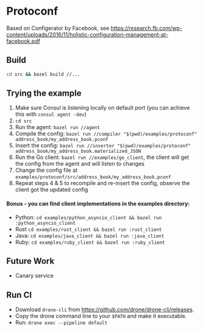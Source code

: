 # Protoconf

Based on Configerator by Facebook, see https://research.fb.com/wp-content/uploads/2016/11/holistic-configuration-management-at-facebook.pdf

## Build
```bash
cd src && bazel build //...
```
## Trying the example
1. Make sure Consul is listening locally on default port (you can achieve this with `consul agent -dev`)
2. `cd src`
3. Run the agent: `bazel run //agent`
4. Compile the config: `bazel run //compiler "$(pwd)/examples/protoconf" address_book/my_address_book.pconf`
5. Insert the config: `bazel run //inserter "$(pwd)/examples/protoconf" address_book/my_address_book.materialized_JSON`
6. Run the Go client: `bazel run //examples/go_client`, the client will get the config from the agent and will listen to changes
7. Change the config file at `examples/protoconf/src/address_book/my_address_book.pconf`
8. Repeat steps 4 & 5 to recompile and re-insert the config, observe the client got the updated config

#### Bonus - you can find client implementations in the examples directory:
- Python: `cd examples/python_asyncio_client && bazel run :python_asyncio_client`
- Rust `cd examples/rust_client && bazel run :rust_client`
- Java: `cd examples/java_client && bazel run :java_client`
- Ruby: `cd examples/ruby_client && bazel run :ruby_client`

## Future Work
* Canary service

## Run CI

* Download `drone-cli` from https://github.com/drone/drone-cli/releases.
* Copy the drone command line to your `$PATH` and make it executable.
* Run: `drone exec --pipeline default`
